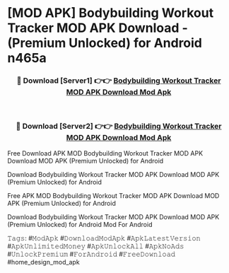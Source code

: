 # [MOD APK] Bodybuilding Workout Tracker MOD APK Download - (Premium Unlocked) for Android n465a



<div align="center">
<h3>🔴 Download [Server1] 👉👉 <a href="https://momento.my/?title=Bodybuilding_Workout_Tracker_MOD_APK_Download">Bodybuilding Workout Tracker MOD APK Download Mod Apk</a></h3><br>

<h3>🔴 Download [Server2] 👉👉 <a href="https://momento.my/?title=Bodybuilding_Workout_Tracker_MOD_APK_Download">Bodybuilding Workout Tracker MOD APK Download Mod Apk</a></h3>
</div>



Free Download APK MOD Bodybuilding Workout Tracker MOD APK Download MOD APK (Premium Unlocked) for Android

Download Bodybuilding Workout Tracker MOD APK Download MOD APK (Premium Unlocked) for Android

Free APK MOD Bodybuilding Workout Tracker MOD APK Download MOD APK (Premium Unlocked) for Android

Download Bodybuilding Workout Tracker MOD APK Download MOD APK (Premium Unlocked) for Android Mod For Android

𝚃𝚊𝚐𝚜: #𝙼𝚘𝚍𝙰𝚙𝚔 #𝙳𝚘𝚠𝚗𝚕𝚘𝚊𝚍𝙼𝚘𝚍𝙰𝚙𝚔 #𝙰𝚙𝚔𝙻𝚊𝚝𝚎𝚜𝚝𝚅𝚎𝚛𝚜𝚒𝚘𝚗 #𝙰𝚙𝚔𝚄𝚗𝚕𝚒𝚖𝚒𝚝𝚎𝚍𝙼𝚘𝚗𝚎𝚢 #𝙰𝚙𝚔𝚄𝚗𝚕𝚘𝚌𝚔𝙰𝚕𝚕 #𝙰𝚙𝚔𝙽𝚘𝙰𝚍𝚜 #𝚄𝚗𝚕𝚘𝚌𝚔𝙿𝚛𝚎𝚖𝚒𝚞𝚖 #𝙵𝚘𝚛𝙰𝚗𝚍𝚛𝚘𝚒𝚍 #𝙵𝚛𝚎𝚎𝙳𝚘𝚠𝚗𝚕𝚘𝚊𝚍 #home_design_mod_apk
